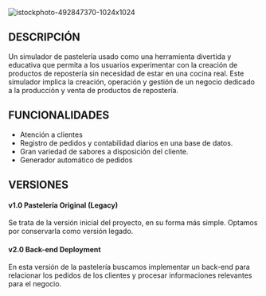 ![istockphoto-492847370-1024x1024](https://github.com/LittleMari/Mari_Bakery/assets/134427300/6be29d33-7b0c-42f1-9b7e-2a2521909f2f)

## DESCRIPCIÓN
Un simulador de pastelería usado como una herramienta divertida y educativa que permita a los usuarios experimentar con la creación de productos de repostería sin necesidad de estar en una cocina real. Este simulador implica la creación, operación y gestión de un negocio dedicado a la producción y venta de productos de repostería. 

## FUNCIONALIDADES
- Atención a clientes
- Registro de pedidos y contabilidad diarios en una base de datos.
- Gran variedad de sabores a disposición del cliente.
- Generador automático de pedidos

## VERSIONES

#### v1.0 Pastelería Original (Legacy)

Se trata de la versión inicial del proyecto, en su forma más simple. Optamos por conservarla como versión legado. 

#### v2.0 Back-end Deployment 

En esta versión de la pastelería buscamos implementar un back-end para relacionar los pedidos de los clientes y procesar informaciones relevantes para el negocio. 



